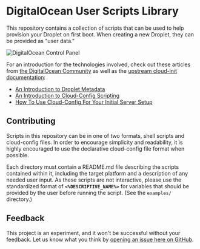 DigitalOcean User Scripts Library
=================================

This repository contains a collection of scripts that can be used to help provision
your Droplet on first boot. When creating a new Droplet, they can be provided as
"user data."

![DigitalOcean Control Panel](https://assets.digitalocean.com/articles/metadata/user-data.png)

For an introduction for the technologies involved, check out these articles from
[the DigitalOcean Community](https://www.digitalocean.com/community/) as well as
the [upstream cloud-init documentation](https://cloudinit.readthedocs.org/en/latest/):

* [An Introduction to Droplet Metadata](https://www.digitalocean.com/community/tutorials/an-introduction-to-droplet-metadata)
* [An Introduction to Cloud-Config Scripting](https://www.digitalocean.com/community/tutorials/an-introduction-to-cloud-config-scripting)
* [How To Use Cloud-Config For Your Initial Server Setup](https://www.digitalocean.com/community/tutorials/how-to-use-cloud-config-for-your-initial-server-setup)


Contributing
------------

Scripts in this repository can be in one of two formats, shell scripts and
cloud-config files. In order to encourage simplicity and readability, it is
highly encouraged to use the declarative cloud-config file format when possible.

Each directory must contain a README.md file describing the scripts contained
within it, including the target platform and a description of any needed user
input. As these scripts are not interactive, please use the standardized
format of **`<%DESCRIPTIVE_NAME%>`** for variables that should be provided by
the user before running the script. (See the `examples/` directory.)

Feedback
--------

This project is an experiment, and it won't be successful without your feedback.
Let us know what you think by [opening an issue here on GitHub](https://github.com/digitalocean/do_user_scripts/issues).
